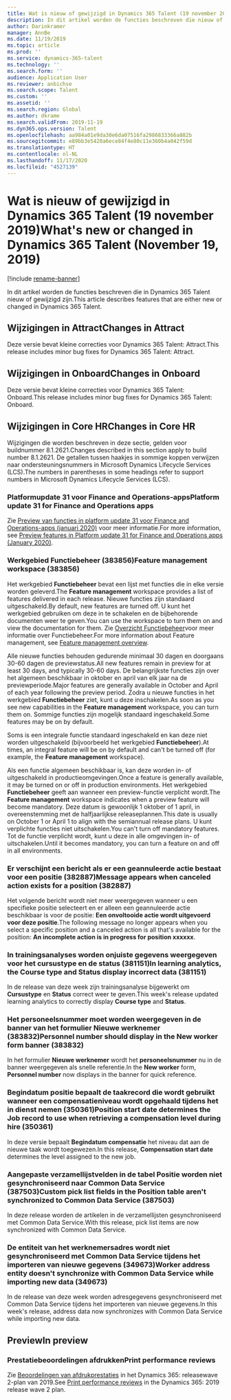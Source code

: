 ```yaml
---
title: Wat is nieuw of gewijzigd in Dynamics 365 Talent (19 november 2019)
description: In dit artikel worden de functies beschreven die nieuw of gewijzigd zijn in Microsoft Dynamics 365 Talent.
author: Darinkramer
manager: AnnBe
ms.date: 11/19/2019
ms.topic: article
ms.prod: ''
ms.service: dynamics-365-talent
ms.technology: ''
ms.search.form: ''
audience: Application User
ms.reviewer: anbichse
ms.search.scope: Talent
ms.custom: ''
ms.assetid: ''
ms.search.region: Global
ms.author: dkrame
ms.search.validFrom: 2019-11-19
ms.dyn365.ops.version: Talent
ms.openlocfilehash: aa984a01e9da30e6da07516fa2986833366a882b
ms.sourcegitcommit: e89bb3e5420a6ece84f4e80c11e360b4a042f59d
ms.translationtype: HT
ms.contentlocale: nl-NL
ms.lasthandoff: 11/17/2020
ms.locfileid: "4527139"
---
```

# <a name="whats-new-or-changed-in-dynamics-365-talent-november-19-2019"></a><span data-ttu-id="3e55d-103">Wat is nieuw of gewijzigd in Dynamics 365 Talent (19 november 2019)</span><span class="sxs-lookup"><span data-stu-id="3e55d-103">What's new or changed in Dynamics 365 Talent (November 19, 2019)</span></span>

[!include [rename-banner](~/includes/cc-data-platform-banner.md)]

<span data-ttu-id="3e55d-104">In dit artikel worden de functies beschreven die in Dynamics 365 Talent nieuw of gewijzigd zijn.</span><span class="sxs-lookup"><span data-stu-id="3e55d-104">This article describes features that are either new or changed in Dynamics 365 Talent.</span></span>

## <a name="changes-in-attract"></a><span data-ttu-id="3e55d-105">Wijzigingen in Attract</span><span class="sxs-lookup"><span data-stu-id="3e55d-105">Changes in Attract</span></span>

<span data-ttu-id="3e55d-106">Deze versie bevat kleine correcties voor Dynamics 365 Talent: Attract.</span><span class="sxs-lookup"><span data-stu-id="3e55d-106">This release includes minor bug fixes for Dynamics 365 Talent: Attract.</span></span>

## <a name="changes-in-onboard"></a><span data-ttu-id="3e55d-107">Wijzigingen in Onboard</span><span class="sxs-lookup"><span data-stu-id="3e55d-107">Changes in Onboard</span></span>

<span data-ttu-id="3e55d-108">Deze versie bevat kleine correcties voor Dynamics 365 Talent: Onboard.</span><span class="sxs-lookup"><span data-stu-id="3e55d-108">This release includes minor bug fixes for Dynamics 365 Talent: Onboard.</span></span>

## <a name="changes-in-core-hr"></a><span data-ttu-id="3e55d-109">Wijzigingen in Core HR</span><span class="sxs-lookup"><span data-stu-id="3e55d-109">Changes in Core HR</span></span>

<span data-ttu-id="3e55d-110">Wijzigingen die worden beschreven in deze sectie, gelden voor buildnummer 8.1.2621.</span><span class="sxs-lookup"><span data-stu-id="3e55d-110">Changes described in this section apply to build number 8.1.2621.</span></span> <span data-ttu-id="3e55d-111">De getallen tussen haakjes in sommige koppen verwijzen naar ondersteuningsnummers in Microsoft Dynamics Lifecycle Services (LCS).</span><span class="sxs-lookup"><span data-stu-id="3e55d-111">The numbers in parentheses in some headings refer to support numbers in Microsoft Dynamics Lifecycle Services (LCS).</span></span>

### <a name="platform-update-31-for-finance-and-operations-apps"></a><span data-ttu-id="3e55d-112">Platformupdate 31 voor Finance and Operations-apps</span><span class="sxs-lookup"><span data-stu-id="3e55d-112">Platform update 31 for Finance and Operations apps</span></span>

<span data-ttu-id="3e55d-113">Zie [Preview van functies in platform update 31 voor Finance and Operations-apps (januari 2020)](https://docs.microsoft.com/dynamics365/fin-ops-core/dev-itpro/get-started/whats-new-platform-update-31) voor meer informatie.</span><span class="sxs-lookup"><span data-stu-id="3e55d-113">For more information, see [Preview features in Platform update 31 for Finance and Operations apps (January 2020)](https://docs.microsoft.com/dynamics365/fin-ops-core/dev-itpro/get-started/whats-new-platform-update-31).</span></span>

### <a name="feature-management-workspace-383856"></a><span data-ttu-id="3e55d-114">Werkgebied Functiebeheer (383856)</span><span class="sxs-lookup"><span data-stu-id="3e55d-114">Feature management workspace (383856)</span></span>

<span data-ttu-id="3e55d-115">Het werkgebied **Functiebeheer** bevat een lijst met functies die in elke versie worden geleverd.</span><span class="sxs-lookup"><span data-stu-id="3e55d-115">The **Feature management** workspace provides a list of features delivered in each release.</span></span> <span data-ttu-id="3e55d-116">Nieuwe functies zijn standaard uitgeschakeld.</span><span class="sxs-lookup"><span data-stu-id="3e55d-116">By default, new features are turned off.</span></span> <span data-ttu-id="3e55d-117">U kunt het werkgebied gebruiken om deze in te schakelen en de bijbehorende documenten weer te geven.</span><span class="sxs-lookup"><span data-stu-id="3e55d-117">You can use the workspace to turn them on and view the documentation for them.</span></span> <span data-ttu-id="3e55d-118">Zie [Overzicht Functiebeheer](https://docs.microsoft.com/dynamics365/fin-ops-core/fin-ops/get-started/feature-management/feature-management-overview)voor meer informatie over Functiebeheer.</span><span class="sxs-lookup"><span data-stu-id="3e55d-118">For more information about Feature management, see [Feature management overview](https://docs.microsoft.com/dynamics365/fin-ops-core/fin-ops/get-started/feature-management/feature-management-overview).</span></span>

<span data-ttu-id="3e55d-119">Alle nieuwe functies behouden gedurende minimaal 30 dagen en doorgaans 30-60 dagen de previewstatus.</span><span class="sxs-lookup"><span data-stu-id="3e55d-119">All new features remain in preview for at least 30 days, and typically 30-60 days.</span></span> <span data-ttu-id="3e55d-120">De belangrijkste functies zijn over het algemeen beschikbaar in oktober en april van elk jaar na de previewperiode.</span><span class="sxs-lookup"><span data-stu-id="3e55d-120">Major features are generally available in October and April of each year following the preview period.</span></span> <span data-ttu-id="3e55d-121">Zodra u nieuwe functies in het werkgebied **Functiebeheer** ziet, kunt u deze inschakelen.</span><span class="sxs-lookup"><span data-stu-id="3e55d-121">As soon as you see new capabilities in the **Feature management** workspace, you can turn them on.</span></span> <span data-ttu-id="3e55d-122">Sommige functies zijn mogelijk standaard ingeschakeld.</span><span class="sxs-lookup"><span data-stu-id="3e55d-122">Some features may be on by default.</span></span>
 
<span data-ttu-id="3e55d-123">Soms is een integrale functie standaard ingeschakeld en kan deze niet worden uitgeschakeld (bijvoorbeeld het werkgebied **Functiebeheer**).</span><span class="sxs-lookup"><span data-stu-id="3e55d-123">At times, an integral feature will be on by default and can't be turned off (for example, the **Feature management** workspace).</span></span>
 
<span data-ttu-id="3e55d-124">Als een functie algemeen beschikbaar is, kan deze worden in- of uitgeschakeld in productieomgevingen.</span><span class="sxs-lookup"><span data-stu-id="3e55d-124">Once a feature is generally available, it may be turned on or off in production environments.</span></span> <span data-ttu-id="3e55d-125">Het werkgebied **Functiebeheer** geeft aan wanneer een preview-functie verplicht wordt.</span><span class="sxs-lookup"><span data-stu-id="3e55d-125">The **Feature management** workspace indicates when a preview feature will become mandatory.</span></span> <span data-ttu-id="3e55d-126">Deze datum is gewoonlijk 1 oktober of 1 april, in overeenstemming met de halfjaarlijkse releaseplannen.</span><span class="sxs-lookup"><span data-stu-id="3e55d-126">This date is usually on October 1 or April 1 to align with the semiannual release plans.</span></span> <span data-ttu-id="3e55d-127">U kunt verplichte functies niet uitschakelen.</span><span class="sxs-lookup"><span data-stu-id="3e55d-127">You can't turn off mandatory features.</span></span> <span data-ttu-id="3e55d-128">Tot de functie verplicht wordt, kunt u deze in alle omgevingen in- of uitschakelen.</span><span class="sxs-lookup"><span data-stu-id="3e55d-128">Until it becomes mandatory, you can turn a feature on and off in all environments.</span></span>

### <a name="message-appears-when-canceled-action-exists-for-a-position-382887"></a><span data-ttu-id="3e55d-129">Er verschijnt een bericht als er een geannuleerde actie bestaat voor een positie (382887)</span><span class="sxs-lookup"><span data-stu-id="3e55d-129">Message appears when canceled action exists for a position (382887)</span></span>

<span data-ttu-id="3e55d-130">Het volgende bericht wordt niet meer weergegeven wanneer u een specifieke positie selecteert en er alleen een geannuleerde actie beschikbaar is voor de positie: **Een onvoltooide actie wordt uitgevoerd voor deze positie**.</span><span class="sxs-lookup"><span data-stu-id="3e55d-130">The following message no longer appears when you select a specific position and a canceled action is all that's available for the position: **An incomplete action is in progress for position xxxxxx**.</span></span>

### <a name="in-learning-analytics-the-course-type-and-status-display-incorrect-data-381151"></a><span data-ttu-id="3e55d-131">In trainingsanalyses worden onjuiste gegevens weergegeven voor het cursustype en de status (381151)</span><span class="sxs-lookup"><span data-stu-id="3e55d-131">In learning analytics, the Course type and Status display incorrect data (381151)</span></span>

<span data-ttu-id="3e55d-132">In de release van deze week zijn trainingsanalyse bijgewerkt om **Cursustype** en **Status** correct weer te geven.</span><span class="sxs-lookup"><span data-stu-id="3e55d-132">This week's release updated learning analytics to correctly display **Course type** and **Status**.</span></span>

### <a name="personnel-number-should-display-in-the-new-worker-form-banner-383832"></a><span data-ttu-id="3e55d-133">Het personeelsnummer moet worden weergegeven in de banner van het formulier Nieuwe werknemer (383832)</span><span class="sxs-lookup"><span data-stu-id="3e55d-133">Personnel number should display in the New worker form banner (383832)</span></span>

<span data-ttu-id="3e55d-134">In het formulier **Nieuwe werknemer** wordt het **personeelsnummer** nu in de banner weergegeven als snelle referentie.</span><span class="sxs-lookup"><span data-stu-id="3e55d-134">In the **New worker** form, **Personnel number** now displays in the banner for quick reference.</span></span>

### <a name="position-start-date-determines-the-job-record-to-use-when-retrieving-a-compensation-level-during-hire-350361"></a><span data-ttu-id="3e55d-135">Begindatum positie bepaalt de taakrecord die wordt gebruikt wanneer een compensatieniveau wordt opgehaald tijdens het in dienst nemen (350361)</span><span class="sxs-lookup"><span data-stu-id="3e55d-135">Position start date determines the Job record to use when retrieving a compensation level during hire (350361)</span></span>

<span data-ttu-id="3e55d-136">In deze versie bepaalt **Begindatum compensatie** het niveau dat aan de nieuwe taak wordt toegewezen.</span><span class="sxs-lookup"><span data-stu-id="3e55d-136">In this release, **Compensation start date** determines the level assigned to the new job.</span></span>

### <a name="custom-pick-list-fields-in-the-position-table-arent-synchronized-to-common-data-service-387503"></a><span data-ttu-id="3e55d-137">Aangepaste verzamellijstvelden in de tabel Positie worden niet gesynchroniseerd naar Common Data Service (387503)</span><span class="sxs-lookup"><span data-stu-id="3e55d-137">Custom pick list fields in the Position table aren't synchronized to Common Data Service (387503)</span></span>

<span data-ttu-id="3e55d-138">In deze release worden de artikelen in de verzamellijsten gesynchroniseerd met Common Data Service.</span><span class="sxs-lookup"><span data-stu-id="3e55d-138">With this release, pick list items are now synchronized with Common Data Service.</span></span>

### <a name="worker-address-entity-doesnt-synchronize-with-common-data-service-while-importing-new-data-349673"></a><span data-ttu-id="3e55d-139">De entiteit van het werknemersadres wordt niet gesynchroniseerd met Common Data Service tijdens het importeren van nieuwe gegevens (349673)</span><span class="sxs-lookup"><span data-stu-id="3e55d-139">Worker address entity doesn't synchronize with Common Data Service while importing new data (349673)</span></span>

<span data-ttu-id="3e55d-140">In de release van deze week worden adresgegevens gesynchroniseerd met Common Data Service tijdens het importeren van nieuwe gegevens.</span><span class="sxs-lookup"><span data-stu-id="3e55d-140">In this week's release, address data now synchronizes with Common Data Service while importing new data.</span></span>

## <a name="in-preview"></a><span data-ttu-id="3e55d-141">Preview</span><span class="sxs-lookup"><span data-stu-id="3e55d-141">In preview</span></span>

### <a name="print-performance-reviews"></a><span data-ttu-id="3e55d-142">Prestatiebeoordelingen afdrukken</span><span class="sxs-lookup"><span data-stu-id="3e55d-142">Print performance reviews</span></span>

<span data-ttu-id="3e55d-143">Zie [Beoordelingen van afdrukprestaties](https://docs.microsoft.com/dynamics365-release-plan/2019wave2/dynamics365-talent/print-performance-reviews) in het Dynamics 365: releasewave 2-plan van 2019.</span><span class="sxs-lookup"><span data-stu-id="3e55d-143">See [Print performance reviews](https://docs.microsoft.com/dynamics365-release-plan/2019wave2/dynamics365-talent/print-performance-reviews) in the Dynamics 365: 2019 release wave 2 plan.</span></span>
